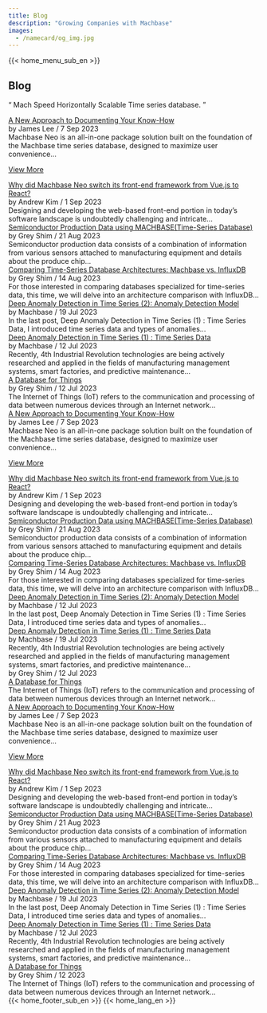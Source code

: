 ```yaml
---
title: Blog
description: "Growing Companies with Machbase"
images:
  - /namecard/og_img.jpg
---
```


<head>
  <link rel="stylesheet" type="text/css" href="../css/common.css" />
  <link rel="stylesheet" type="text/css" href="../css/style.css" />
</head>
<body>
 {{< home_menu_sub_en >}}
  <section class="pricing_section0 section0">
    <div>
      <h2 class="sub_page_title">Blog</h2>
      <p class="sub_page_titletext">
        “ Mach Speed Horizontally Scalable Time series database. ”
      </p>
    </div>
  </section>
  <div class="tech-inner">
    <section>
      <div class="blog-pc">
        <div class="blog-first-wraper">
          <div class="blog-text-wraper">
            <div class="tech-first-link-wrap">
              <a class="blog-link" href="/home/blog/blog1"
                >A New Approach to Documenting Your Know-How</a
              >
              <div class="blog-date">
                <div>
                  <span>by James Lee / 7 Sep 2023</span>
                </div>
              </div>
              <div class="blog-first-div">
                Machbase Neo is an all-in-one package solution built on the
                foundation of the Machbase time series database, designed to
                maximize user convenience...
              </div>
              <div class="blog_usecase_more_box">
                <p class="blog_usecase_more_wrap">
                  <span>
                    <a class="blog_usecase_more" href="/home/blog/blog1"
                      >View More
                    </a>
                  </span>
                </p>
              </div>
            </div>
          </div>
          <div class="blog-first-img-wrap">
            <a href="/home/blog/blog1"
              ><img class="blog-img" src="../img/neo-worksheet-1.png" alt=""
            /></a>
          </div>
        </div>
        <div class="blog-wraper">
          <div class="tech-link-wrap">
            <div class="blog-img-wrap">
              <a href="/home/blog/blog2"
                ><img
                  class="blog-img blog-margin-bottom"
                  src="../img/neo-first-02.png"
                  alt=""
              /></a>
            </div>
            <a class="tech-link" href="/home/blog/blog2"
              >Why did Machbase Neo switch its front-end framework from Vue.js
              to React?</a
            >
            <div class="blog-date">
              <div>
                <span>by Andrew Kim / 1 Sep 2023</span>
              </div>
            </div>
            <div class="tech-link-wrap-sub">
              Designing and developing the web-based front-end portion in
              today’s software landscape is undoubtedly challenging and
              intricate...
            </div>
          </div>
          <div class="tech-link-wrap">
            <div class="blog-img-wrap">
              <a href="/home/blog/blog3"
                ><img
                  class="blog-img blog-margin-bottom"
                  src="../img/manage_1.jpg"
                  alt=""
              /></a>
            </div>
            <a class="tech-link" href="/home/blog/blog3"
              >Semiconductor Production Data using MACHBASE(Time-Series
              Database)</a
            >
            <div class="blog-date">
              <div>
                <span>by Grey Shim / 21 Aug 2023</span>
              </div>
            </div>
            <div class="tech-link-wrap-sub">
              Semiconductor production data consists of a combination of
              information from various sensors attached to manufacturing
              equipment and details about the produce chip...
            </div>
          </div>
          <div class="tech-link-wrap">
            <div class="blog-img-wrap">
              <a href="/home/blog/blog4"
                ><img
                  class="blog-img blog-margin-bottom"
                  src="../img/compare.png"
                  alt=""
              /></a>
            </div>
            <a class="tech-link" href="/home/blog/blog4"
              >Comparing Time-Series Database Architectures: Machbase vs.
              InfluxDB</a
            >
            <div class="blog-date">
              <div>
                <span>by Grey Shim / 14 Aug 2023</span>
              </div>
            </div>
            <div class="tech-link-wrap-sub">
              For those interested in comparing databases specialized for
              time-series data, this time, we will delve into an architecture
              comparison with InfluxDB...
            </div>
          </div>
        </div>
        <div class="blog-wraper">
          <div class="tech-link-wrap">
            <div class="blog-img-wrap">
              <a href="/home/blog/blog5"
                ><img
                  class="blog-img blog-margin-bottom"
                  src="../img/anomaly_1.png"
                  alt=""
              /></a>
            </div>
            <a class="tech-link" href="/home/blog/blog5"
              >Deep Anomaly Detection in Time Series (2): Anomaly Detection
              Model</a
            >
            <div class="blog-date">
              <div>
                <span>by Machbase / 19 Jul 2023</span>
              </div>
            </div>
            <div class="tech-link-wrap-sub">
              In the last post, Deep Anomaly Detection in Time Series (1) : Time
              Series Data, I introduced time series data and types of
              anomalies...
            </div>
          </div>
          <div class="tech-link-wrap">
            <div class="blog-img-wrap">
              <a href="/home/blog/blog6"
                ><img
                  class="blog-img blog-margin-bottom"
                  src="../img/anomaly-1.png"
                  alt=""
              /></a>
            </div>
            <a class="tech-link" href="/home/blog/blog6"
              >Deep Anomaly Detection in Time Series (1) : Time Series Data</a
            >
            <div class="blog-date">
              <div>
                <span>by Machbase / 12 Jul 2023</span>
              </div>
            </div>
            <div class="tech-link-wrap-sub">
              Recently, 4th Industrial Revolution technologies are being
              actively researched and applied in the fields of manufacturing
              management systems, smart factories, and predictive maintenance...
            </div>
          </div>
          <div class="tech-link-wrap">
            <div class="blog-img-wrap">
              <a href="/home/blog/blog7"
                ><img
                  class="blog-img blog-margin-bottom"
                  src="../img/database-1.jpg"
                  alt=""
              /></a>
            </div>
            <a class="tech-link" href="/home/blog/blog7"
              >A Database for Things</a
            >
            <div class="blog-date">
              <div>
                <span>by Grey Shim / 12 Jul 2023</span>
              </div>
            </div>
            <div class="tech-link-wrap-sub">
              The Internet of Things (IoT) refers to the communication and
              processing of data between numerous devices through an Internet
              network...
            </div>
          </div>
        </div>
      </div>
      <div class="blog-tablet">
        <div class="blog-first-wraper">
          <div class="blog-text-wraper">
            <div class="tech-first-link-wrap">
              <a class="blog-link" href="/home/blog/blog1"
                >A New Approach to Documenting Your Know-How</a
              >
              <div class="blog-date">
                <div>
                  <span>by James Lee / 7 Sep 2023</span>
                </div>
              </div>
              <div class="blog-first-div">
                Machbase Neo is an all-in-one package solution built on the
                foundation of the Machbase time series database, designed to
                maximize user convenience...
              </div>
              <div class="blog_usecase_more_box">
                <p class="blog_usecase_more_wrap">
                  <span>
                    <a class="blog_usecase_more" href="/home/blog/blog1"
                      >View More
                    </a>
                  </span>
                </p>
              </div>
            </div>
          </div>
          <div class="blog-first-img-wrap">
            <a href="/home/blog/blog1"
              ><img class="blog-img" src="../img/neo-worksheet-1.png" alt=""
            /></a>
          </div>
        </div>
        <div class="blog-wraper">
          <div class="tech-link-wrap">
            <div class="blog-img-wrap">
              <a href="/home/blog/blog2"
                ><img
                  class="blog-img blog-margin-bottom"
                  src="../img/neo-first-02.png"
                  alt=""
              /></a>
            </div>
            <a class="tech-link" href="/home/blog/blog2"
              >Why did Machbase Neo switch its front-end framework from Vue.js
              to React?</a
            >
            <div class="blog-date">
              <div>
                <span>by Andrew Kim / 1 Sep 2023</span>
              </div>
            </div>
            <div class="tech-link-wrap-sub">
              Designing and developing the web-based front-end portion in
              today’s software landscape is undoubtedly challenging and
              intricate...
            </div>
          </div>
          <div class="tech-link-wrap">
            <div class="blog-img-wrap">
              <a href="/home/blog/blog3"
                ><img
                  class="blog-img blog-margin-bottom"
                  src="../img/manage_1.jpg"
                  alt=""
              /></a>
            </div>
            <a class="tech-link" href="/home/blog/blog3"
              >Semiconductor Production Data using MACHBASE(Time-Series
              Database)</a
            >
            <div class="blog-date">
              <div>
                <span>by Grey Shim / 21 Aug 2023</span>
              </div>
            </div>
            <div class="tech-link-wrap-sub">
              Semiconductor production data consists of a combination of
              information from various sensors attached to manufacturing
              equipment and details about the produce chip...
            </div>
          </div>
        </div>
        <div class="blog-wraper">
          <div class="tech-link-wrap">
            <div class="blog-img-wrap">
              <a href="/home/blog/blog4"
                ><img
                  class="blog-img blog-margin-bottom"
                  src="../img/compare.png"
                  alt=""
              /></a>
            </div>
            <a class="tech-link" href="/home/blog/blog4"
              >Comparing Time-Series Database Architectures: Machbase vs.
              InfluxDB</a
            >
            <div class="blog-date">
              <div>
                <span>by Grey Shim / 14 Aug 2023</span>
              </div>
            </div>
            <div class="tech-link-wrap-sub">
              For those interested in comparing databases specialized for
              time-series data, this time, we will delve into an architecture
              comparison with InfluxDB...
            </div>
          </div>
          <div class="tech-link-wrap">
            <div class="blog-img-wrap">
              <a href="/home/blog/blog5"
                ><img
                  class="blog-img blog-margin-bottom"
                  src="../img/anomaly_1.png"
                  alt=""
              /></a>
            </div>
            <a class="tech-link" href="/home/blog/blog5"
              >Deep Anomaly Detection in Time Series (2): Anomaly Detection
              Model</a
            >
            <div class="blog-date">
              <div>
                <span>by Machbase / 12 Jul 2023</span>
              </div>
            </div>
            <div class="tech-link-wrap-sub">
              In the last post, Deep Anomaly Detection in Time Series (1) : Time
              Series Data, I introduced time series data and types of
              anomalies...
            </div>
          </div>
        </div>
        <div class="blog-wraper">
          <div class="tech-link-wrap">
            <div class="blog-img-wrap">
              <a href="/home/blog/blog6"
                ><img
                  class="blog-img blog-margin-bottom"
                  src="../img/anomaly-1.png"
                  alt=""
              /></a>
            </div>
            <a class="tech-link" href="/home/blog/blog6"
              >Deep Anomaly Detection in Time Series (1) : Time Series Data</a
            >
            <div class="blog-date">
              <div>
                <span>by Machbase / 19 Jul 2023</span>
              </div>
            </div>
            <div class="tech-link-wrap-sub">
              Recently, 4th Industrial Revolution technologies are being
              actively researched and applied in the fields of manufacturing
              management systems, smart factories, and predictive maintenance...
            </div>
          </div>
          <div class="tech-link-wrap">
            <div class="blog-img-wrap">
              <a href="/home/blog/blog7"
                ><img
                  class="blog-img blog-margin-bottom"
                  src="../img/database-1.jpg"
                  alt=""
              /></a>
              <div class="blog-date">
                <div>
                  <span>by Grey Shim / 12 Jul 2023</span>
                </div>
              </div>
            </div>
            <a class="tech-link" href="/home/blog/blog7"
              >A Database for Things</a
            >
            <div class="tech-link-wrap-sub">
              The Internet of Things (IoT) refers to the communication and
              processing of data between numerous devices through an Internet
              network...
            </div>
          </div>
        </div>
      </div>
      <div class="blog-mobile">
        <div class="blog-first-wraper">
          <div class="blog-first-img-wrap">
            <a href="/home/blog/blog1"
              ><img class="blog-img" src="../img/neo-worksheet-1.png" alt=""
            /></a>
          </div>
          <div class="blog-text-wraper">
            <div class="tech-first-link-wrap">
              <a class="blog-link" href="/home/blog/blog1"
                >A New Approach to Documenting Your Know-How</a
              >
              <div class="blog-date">
                <div>
                  <span>by James Lee / 7 Sep 2023</span>
                </div>
              </div>
              <div class="blog-first-div">
                Machbase Neo is an all-in-one package solution built on the
                foundation of the Machbase time series database, designed to
                maximize user convenience...
              </div>
              <div class="blog_usecase_more_box">
                <p class="blog_usecase_more_wrap">
                  <span>
                    <a class="blog_usecase_more" href="/home/blog/blog1"
                      >View More <ArrowSvg
                    /></a>
                  </span>
                </p>
              </div>
            </div>
          </div>
        </div>
        <div class="blog-wraper">
          <div class="tech-link-wrap">
            <div class="blog-img-wrap">
              <a href="/home/blog/blog2"
                ><img
                  class="blog-img blog-margin-bottom"
                  src="../img/neo-first-02.png"
                  alt=""
              /></a>
            </div>
            <a class="tech-link" href="/home/blog/blog2"
              >Why did Machbase Neo switch its front-end framework from Vue.js
              to React?</a
            >
            <div class="blog-date">
              <div>
                <span>by Andrew Kim / 1 Sep 2023</span>
              </div>
            </div>
            <div class="tech-link-wrap-sub">
              Designing and developing the web-based front-end portion in
              today’s software landscape is undoubtedly challenging and
              intricate...
            </div>
          </div>
        </div>
        <div class="blog-wraper">
          <div class="tech-link-wrap">
            <div class="blog-img-wrap">
              <a href="/home/blog/blog3"
                ><img
                  class="blog-img blog-margin-bottom"
                  src="../img/manage_1.jpg"
                  alt=""
              /></a>
            </div>
            <a class="tech-link" href="/home/blog/blog3"
              >Semiconductor Production Data using MACHBASE(Time-Series
              Database)</a
            >
            <div class="blog-date">
              <div>
                <span>by Grey Shim / 21 Aug 2023</span>
              </div>
            </div>
            <div class="tech-link-wrap-sub">
              Semiconductor production data consists of a combination of
              information from various sensors attached to manufacturing
              equipment and details about the produce chip...
            </div>
          </div>
        </div>
        <div class="blog-wraper">
          <div class="tech-link-wrap">
            <div class="blog-img-wrap">
              <a href="/home/blog/blog4"
                ><img
                  class="blog-img blog-margin-bottom"
                  src="../img/compare.png"
                  alt=""
              /></a>
            </div>
            <a class="tech-link" href="/home/blog/blog4"
              >Comparing Time-Series Database Architectures: Machbase vs.
              InfluxDB</a
            >
            <div class="blog-date">
              <div>
                <span>by Grey Shim / 14 Aug 2023</span>
              </div>
            </div>
            <div class="tech-link-wrap-sub">
              For those interested in comparing databases specialized for
              time-series data, this time, we will delve into an architecture
              comparison with InfluxDB...
            </div>
          </div>
        </div>
        <div class="blog-wraper">
          <div class="tech-link-wrap">
            <div class="blog-img-wrap">
              <a href="/home/blog/blog5"
                ><img
                  class="blog-img blog-margin-bottom"
                  src="../img/anomaly_1.png"
                  alt=""
              /></a>
            </div>
            <a class="tech-link" href="/home/blog/blog5"
              >Deep Anomaly Detection in Time Series (2): Anomaly Detection
              Model</a
            >
            <div class="blog-date">
              <div>
                <span>by Machbase / 19 Jul 2023</span>
              </div>
            </div>
            <div class="tech-link-wrap-sub">
              In the last post, Deep Anomaly Detection in Time Series (1) : Time
              Series Data, I introduced time series data and types of
              anomalies...
            </div>
          </div>
        </div>
        <div class="blog-wraper">
          <div class="tech-link-wrap">
            <div class="blog-img-wrap">
              <a href="/home/blog/blog6"
                ><img
                  class="blog-img blog-margin-bottom"
                  src="../img/anomaly-1.png"
                  alt=""
              /></a>
            </div>
            <a class="tech-link" href="/home/blog/blog6"
              >Deep Anomaly Detection in Time Series (1) : Time Series Data</a
            >
            <div class="blog-date">
              <div>
                <span>by Machbase / 12 Jul 2023</span>
              </div>
            </div>
            <div class="tech-link-wrap-sub">
              Recently, 4th Industrial Revolution technologies are being
              actively researched and applied in the fields of manufacturing
              management systems, smart factories, and predictive maintenance...
            </div>
          </div>
        </div>
        <div class="blog-wraper">
          <div class="tech-link-wrap">
            <div class="blog-img-wrap">
              <a href="/home/blog/blog7"
                ><img
                  class="blog-img blog-margin-bottom"
                  src="../img/database-1.jpg"
                  alt=""
              /></a>
            </div>
            <a class="tech-link" href="/home/blog/blog7"
              >A Database for Things</a
            >
            <div class="blog-date">
              <div>
                <span>by Grey Shim / 12 2023</span>
              </div>
            </div>
            <div class="tech-link-wrap-sub">
              The Internet of Things (IoT) refers to the communication and
              processing of data between numerous devices through an Internet
              network...
            </div>
          </div>
        </div>
      </div>
    </section>
  </div>
</body>
{{< home_footer_sub_en >}}
{{< home_lang_en >}}
